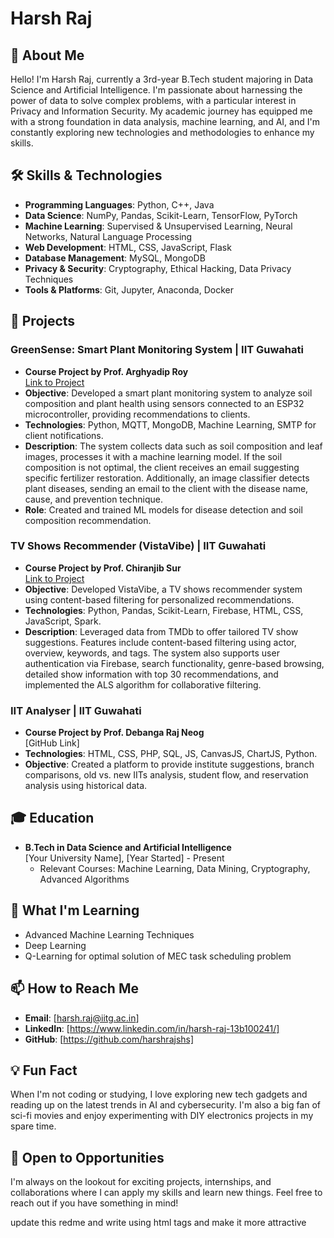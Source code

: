 # Harsh Raj

## 👋 About Me

Hello! I'm Harsh Raj, currently a 3rd-year B.Tech student majoring in Data Science and Artificial Intelligence. I'm passionate about harnessing the power of data to solve complex problems, with a particular interest in Privacy and Information Security. My academic journey has equipped me with a strong foundation in data analysis, machine learning, and AI, and I'm constantly exploring new technologies and methodologies to enhance my skills.

## 🛠 Skills & Technologies

- **Programming Languages**: Python, C++, Java
- **Data Science**: NumPy, Pandas, Scikit-Learn, TensorFlow, PyTorch
- **Machine Learning**: Supervised & Unsupervised Learning, Neural Networks, Natural Language Processing
- **Web Development**: HTML, CSS, JavaScript, Flask
- **Database Management**: MySQL, MongoDB
- **Privacy & Security**: Cryptography, Ethical Hacking, Data Privacy Techniques
- **Tools & Platforms**: Git, Jupyter, Anaconda, Docker

## 🚀 Projects

### GreenSense: Smart Plant Monitoring System | IIT Guwahati
- **Course Project by Prof. Arghyadip Roy**  
  [Link to Project](https://shorturl.at/iZQn9)
- **Objective**: Developed a smart plant monitoring system to analyze soil composition and plant health using sensors connected to an ESP32 microcontroller, providing recommendations to clients.
- **Technologies**: Python, MQTT, MongoDB, Machine Learning, SMTP for client notifications.
- **Description**: The system collects data such as soil composition and leaf images, processes it with a machine learning model. If the soil composition is not optimal, the client receives an email suggesting specific fertilizer restoration. Additionally, an image classifier detects plant diseases, sending an email to the client with the disease name, cause, and prevention technique.
- **Role**: Created and trained ML models for disease detection and soil composition recommendation.

### TV Shows Recommender (VistaVibe) | IIT Guwahati
- **Course Project by Prof. Chiranjib Sur**  
  [Link to Project](https://shorturl.at/DwYry)
- **Objective**: Developed VistaVibe, a TV shows recommender system using content-based filtering for personalized recommendations.
- **Technologies**: Python, Pandas, Scikit-Learn, Firebase, HTML, CSS, JavaScript, Spark.
- **Description**: Leveraged data from TMDb to offer tailored TV show suggestions. Features include content-based filtering using actor, overview, keywords, and tags. The system also supports user authentication via Firebase, search functionality, genre-based browsing, detailed show information with top 30 recommendations, and implemented the ALS algorithm for collaborative filtering.

### IIT Analyser | IIT Guwahati
- **Course Project by Prof. Debanga Raj Neog**  
  [GitHub Link]
- **Technologies**: HTML, CSS, PHP, SQL, JS, CanvasJS, ChartJS, Python.
- **Objective**: Created a platform to provide institute suggestions, branch comparisons, old vs. new IITs analysis, student flow, and reservation analysis using historical data.

## 🎓 Education

- **B.Tech in Data Science and Artificial Intelligence**  
  [Your University Name], [Year Started] - Present  
  - Relevant Courses: Machine Learning, Data Mining, Cryptography, Advanced Algorithms

## 🌱 What I'm Learning

- Advanced Machine Learning Techniques
- Deep Learning
- Q-Learning for optimal solution of MEC task scheduling problem

## 📫 How to Reach Me

- **Email**: [harsh.raj@iitg.ac.in]
- **LinkedIn**: [https://www.linkedin.com/in/harsh-raj-13b100241/]
- **GitHub**: [https://github.com/harshrajshs]

## 💡 Fun Fact

When I'm not coding or studying, I love exploring new tech gadgets and reading up on the latest trends in AI and cybersecurity. I'm also a big fan of sci-fi movies and enjoy experimenting with DIY electronics projects in my spare time.

## 🤝 Open to Opportunities

I'm always on the lookout for exciting projects, internships, and collaborations where I can apply my skills and learn new things. Feel free to reach out if you have something in mind!


update this redme and write using html tags and make it more attractive
